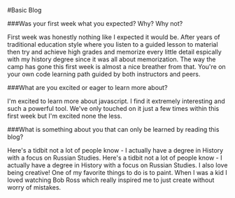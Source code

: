 #Basic Blog

###Was your first week what you expected? Why? Why not?

First week was honestly nothing like I expected it would be. After years of traditional education style where you listen to a guided lesson to material then try and achieve high grades and memorize every little detail espically with my history degree since it was all about memorization. The way the camp has gone this first week is almost a nice breather from that. You're on your own code learning path guided by both instructors and peers.  

###What are you excited or eager to learn more about?

I'm excited to learn more about javascript. I find it extremely interesting and such a powerful tool. We've only touched on it just a few times within this first week but I'm excited none the less.

###What is something about you that can only be learned by reading this blog? 

Here's a tidbit not a lot of people know - I actually have a degree in History with a focus on Russian Studies. Here's a tidbit not a lot of people know - I actually have a degree in History with a focus on Russian Studies. I also love being creative! One of my favorite things to do is to paint. When I was a kid I loved watching Bob Ross which really inspired me to just create without worry of mistakes.  